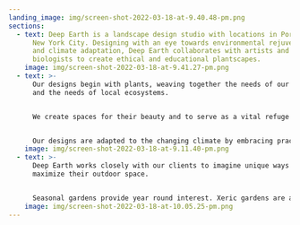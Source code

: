 ```yaml
---
landing_image: img/screen-shot-2022-03-18-at-9.40.48-pm.png
sections:
  - text: Deep Earth is a landscape design studio with locations in Portland, OR and
      New York City. Designing with an eye towards environmental rejuvenation
      and climate adaptation, Deep Earth collaborates with artists and
      biologists to create ethical and educational plantscapes.
    image: img/screen-shot-2022-03-18-at-9.41.27-pm.png
  - text: >-
      Our designs begin with plants, weaving together the needs of our clients
      and the needs of local ecosystems. 


      We create spaces for their beauty and to serve as a vital refuge for urban and suburban wildlife. Deep Earth specializes in cultivating habitats; choosing plants that attract pollinators and creating environments for animal and bird life to thrive. 


      Our designs are adapted to the changing climate by embracing practices designed for
    image: img/screen-shot-2022-03-18-at-9.11.40-pm.png
  - text: >-
      Deep Earth works closely with our clients to imagine unique ways to
      maximize their outdoor space. 


      Seasonal gardens provide year round interest. Xeric gardens are adapted to dry, water-scarce sites. Eco-lawns reduce maintenance and eliminate the need for chemicals. Permaculture practices such as berms and swales are a favorite of ours for retaining water.
    image: img/screen-shot-2022-03-18-at-10.05.25-pm.png
---
```

